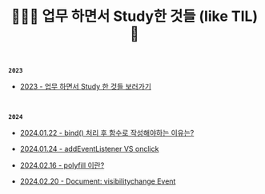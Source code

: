 <h1 align="center">👩🏻‍💻 업무 하면서 Study한 것들 (like TIL)📝</h1>

<br>

**`2023`**

- [2023 - 업무 하면서 Study 한 것들 보러가기](https://github.com/mireyhgnay/fe-working-record/tree/main/Study)

<br>

**`2024`**

- [2024.01.22 - bind() 처리 후 함수로 작성해야하는 이유는?](https://hyerimiya.notion.site/bind-343ef02eff8a448fa71addd72336a1ce?pvs=4)

- [2024.01.24 - addEventListener VS onclick](https://hyerimiya.notion.site/addEventListener-VS-onclick-9205a0d070dd41908935e102129e6d07?pvs=4)

- [2024.02.16 - polyfill 이란?](https://hyerimiya.notion.site/polyfill-c29ff6104da54fd4a3b9ee9bfeababca?pvs=4)

- [2024.02.20 - Document: visibilitychange Event](https://hyerimiya.notion.site/Document-visibilitychange-Event-3ce494be15254c548732ac58619eab2d?pvs=4)
